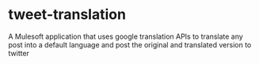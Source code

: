 # tweet-translation
A Mulesoft application that uses google translation APIs to translate any post into a default language and post the original and translated version to twitter
